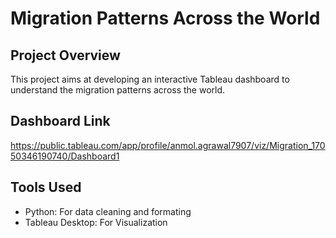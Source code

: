 # Migration Patterns Across the World

## Project Overview
This project aims at developing an interactive Tableau dashboard to understand the migration patterns across the world.

## Dashboard Link
https://public.tableau.com/app/profile/anmol.agrawal7907/viz/Migration_17050346190740/Dashboard1



## Tools Used
- Python: For data cleaning and formating
- Tableau Desktop: For Visualization

